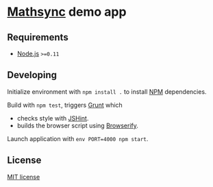 # [Mathsync](http://mathsync.mais-h.eu) demo app

## Requirements

* [Node.js](http://nodejs.org/) `>=0.11`

## Developing

Initialize environment with `npm install .` to install [NPM](https://www.npmjs.org/) dependencies.

Build with `npm test`, triggers [Grunt](http://gruntjs.com) which

* checks style with [JSHint](http://www.jshint.com/).
* builds the browser script using [Browserify](http://browserify.org/).

Launch application with `env PORT=4000 npm start`.

## License

[MIT license](http://opensource.org/licenses/MIT)
